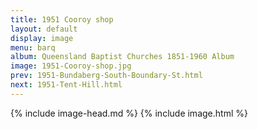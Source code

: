 ```yaml
---
title: 1951 Cooroy shop
layout: default
display: image
menu: barq
album: Queensland Baptist Churches 1851-1960 Album
image: 1951-Cooroy-shop.jpg
prev: 1951-Bundaberg-South-Boundary-St.html
next: 1951-Tent-Hill.html
---
```

{% include image-head.md %}
{% include image.html %}